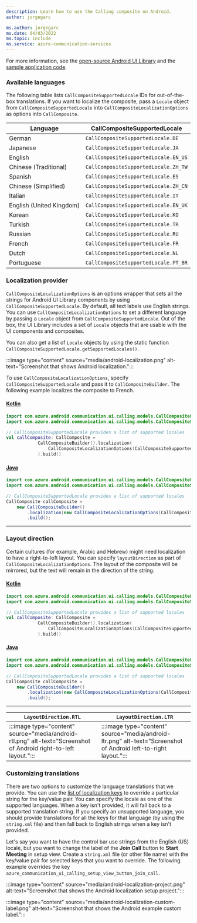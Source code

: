 ```yaml
---
description: Learn how to use the Calling composite on Android.
author: jorgegarc

ms.author: jorgegarc
ms.date: 04/03/2022
ms.topic: include
ms.service: azure-communication-services
---
```


For more information, see the [open-source Android UI Library](https://github.com/Azure/communication-ui-library-android) and the [sample application code](https://github.com/Azure-Samples/communication-services-android-quickstarts/tree/main/ui-calling).

### Available languages

The following table lists `CallCompositeSupportedLocale` IDs for out-of-the-box translations. If you want to localize the composite, pass a `Locale` object from `CallCompositeSupportedLocale` into `CallCompositeLocalizationOptions` as options into `CallComposite`.

|Language| CallCompositeSupportedLocale|
|---------|---------|
|German| `CallCompositeSupportedLocale.DE`|
|Japanese| `CallCompositeSupportedLocale.JA`|
|English| `CallCompositeSupportedLocale.EN_US`|
|Chinese (Traditional)| `CallCompositeSupportedLocale.ZH_TW`|
|Spanish |`CallCompositeSupportedLocale.ES`|
|Chinese (Simplified) |`CallCompositeSupportedLocale.ZH_CN`|
|Italian |`CallCompositeSupportedLocale.IT`|
|English (United Kingdom) |`CallCompositeSupportedLocale.EN_UK`|
|Korean |`CallCompositeSupportedLocale.KO`|
|Turkish |`CallCompositeSupportedLocale.TR`|
|Russian |`CallCompositeSupportedLocale.RU`|
|French |`CallCompositeSupportedLocale.FR`|
|Dutch |`CallCompositeSupportedLocale.NL`|
|Portuguese |`CallCompositeSupportedLocale.PT_BR`|

### Localization provider

`CallCompositeLocalizationOptions` is an options wrapper that sets all the strings for Android UI Library components by using `CallCompositeSupportedLocale`. By default, all text labels use English strings. You can use `CallCompositeLocalizationOptions` to set a different language by passing a `Locale` object from `CallCompositeSupportedLocale`. Out of the box, the UI Library includes a set of `Locale` objects that are usable with the UI components and composites.

You can also get a list of `Locale` objects by using the static function `CallCompositeSupportedLocale.getSupportedLocales()`.

:::image type="content" source="media/android-localization.png" alt-text="Screenshot that shows Android localization.":::

To use `CallCompositeLocalizationOptions`, specify `CallCompositeSupportedLocale` and pass it to `CallCompositeBuilder`. The following example localizes the composite to French.

#### [Kotlin](#tab/kotlin)

```kotlin
import com.azure.android.communication.ui.calling.models.CallCompositeLocalizationOptions
import com.azure.android.communication.ui.calling.models.CallCompositeSupportedLocale

// CallCompositeSupportedLocale provides a list of supported locales
val callComposite: CallComposite =
            CallCompositeBuilder().localization(
                CallCompositeLocalizationOptions(CallCompositeSupportedLocale.FR)
            ).build()
```

#### [Java](#tab/java)

```java
import com.azure.android.communication.ui.calling.models.CallCompositeLocalizationOptions;
import com.azure.android.communication.ui.calling.models.CallCompositeSupportedLocale;

// CallCompositeSupportedLocale provides a list of supported locales
CallComposite callComposite = 
    new CallCompositeBuilder()
        .localization(new CallCompositeLocalizationOptions(CallCompositeSupportedLocale.FR))
        .build();
```

-----

### Layout direction

Certain cultures (for example, Arabic and Hebrew) might need localization to have a right-to-left layout. You can specify `layoutDirection` as part of `CallCompositeLocalizationOptions`. The layout of the composite will be mirrored, but the text will remain in the direction of the string.

#### [Kotlin](#tab/kotlin)

```kotlin
import com.azure.android.communication.ui.calling.models.CallCompositeLocalizationOptions
import com.azure.android.communication.ui.calling.models.CallCompositeSupportedLocale

// CallCompositeSupportedLocale provides a list of supported locales
val callComposite: CallComposite =
            CallCompositeBuilder().localization(
                CallCompositeLocalizationOptions(CallCompositeSupportedLocale.FR, LayoutDirection.LTR)
            ).build()
```

#### [Java](#tab/java)

```java
import com.azure.android.communication.ui.calling.models.CallCompositeLocalizationOptions;
import com.azure.android.communication.ui.calling.models.CallCompositeSupportedLocale;

// CallCompositeSupportedLocale provides a list of supported locales
CallComposite callComposite = 
    new CallCompositeBuilder()
        .localization(new CallCompositeLocalizationOptions(CallCompositeSupportedLocale.FR, LayoutDirection.LTR))
        .build();
```

-----

|`LayoutDirection.RTL` | `LayoutDirection.LTR`     |
| -------------------------------------------------------- | --------------------------------------------------------------- |
| :::image type="content" source="media/android-rtl.png" alt-text="Screenshot of Android right-to-left layout."::: | :::image type="content" source="media/android-ltr.png" alt-text="Screenshot of Android left-to-right layout.":::  |

### Customizing translations

There are two options to customize the language translations that we provide. You can use the [list of localization keys](https://github.com/Azure/communication-ui-library-android/blob/main/azure-communication-ui/calling/src/main/res/values/azure_communication_ui_calling_strings.xml) to override a particular string for the key/value pair. You can specify the locale as one of the supported languages. When a key isn't provided, it will fall back to a supported translation string. If you specify an unsupported language, you should provide translations for all the keys for that language (by using the `string.xml` file) and then fall back to English strings when a key isn't provided.

Let's say you want to have the control bar use strings from the English (US) locale, but you want to change the label of the **Join Call** button to **Start Meeting** in setup view. Create a `string.xml` file (or other file name) with the key/value pair for selected keys that you want to override. The following example overrides the key `azure_communication_ui_calling_setup_view_button_join_call`.

:::image type="content" source="media/android-localization-project.png" alt-text="Screenshot that shows the Android localization setup project.":::

:::image type="content" source="media/android-localization-custom-label.png" alt-text="Screenshot that shows the Android example custom label.":::
